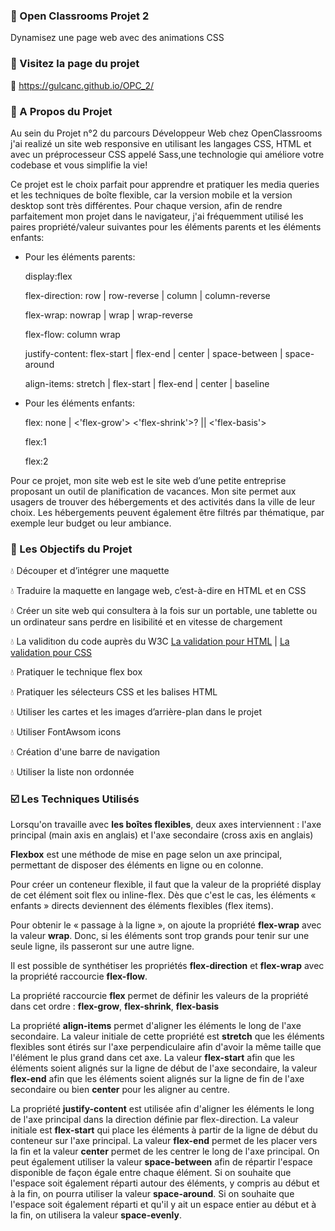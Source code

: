 
### :large_orange_diamond: Open Classrooms Projet 2

Dynamisez une page web avec des animations CSS

### :large_orange_diamond: Visitez la page du projet
🔗 https://gulcanc.github.io/OPC_2/

### :large_orange_diamond: A Propos du Projet
Au sein du Projet n°2 du parcours Développeur Web chez OpenClassrooms j'ai realizé un site web responsive en utilisant les langages CSS, HTML et avec un préprocesseur CSS appelé Sass,une technologie qui améliore votre codebase et vous simplifie la vie!

Ce projet est le choix parfait pour apprendre et pratiquer les media queries et les techniques de boîte flexible, car la version mobile et la version desktop sont très différentes. Pour chaque version, afin de rendre parfaitement mon projet dans le navigateur, j'ai fréquemment utilisé les paires propriété/valeur suivantes pour les éléments parents et les éléments enfants:

* Pour les éléments parents:

  display:flex
  
  flex-direction: row | row-reverse | column | column-reverse
  
  flex-wrap: nowrap | wrap | wrap-reverse
  
  flex-flow: column wrap
  
  justify-content: flex-start | flex-end | center | space-between | space-around
  
  align-items: stretch | flex-start | flex-end | center | baseline 
  
* Pour les éléments enfants:

  flex: none |  <'flex-grow'> <'flex-shrink'>? || <'flex-basis'>
  
  flex:1
  
  flex:2

Pour ce projet, mon site web est le site web d’une petite entreprise proposant un outil de planification de vacances. Mon site permet aux usagers de trouver des hébergements et des activités dans la ville de leur choix. Les hébergements peuvent également être filtrés par thématique, par exemple leur budget ou leur  ambiance.

### :large_orange_diamond: Les Objectifs du Projet

💧 Découper et d’intégrer une maquette 

💧 Traduire la maquette en langage web, c’est-à-dire en HTML et en CSS

💧 Créer un site web qui consultera à la fois sur un portable, une tablette ou un ordinateur sans perdre en lisibilité et en vitesse de chargement

💧 La validitıon du code auprès du W3C [La validation pour HTML](https://validator.w3.org/) | [La validation pour CSS](https://jigsaw.w3.org/css-validator/)

💧 Pratiquer le technique flex box

💧 Pratiquer les sélecteurs CSS et les balises HTML

💧 Utiliser les cartes et les images d’arrière-plan dans le projet

💧 Utiliser FontAwsom icons

💧 Création d'une barre de navigation

💧 Utiliser la liste non ordonnée


### ☑️ Les Techniques Utilisés

Lorsqu'on travaille avec **les boîtes flexibles**, deux axes interviennent : l'axe principal (main axis en anglais) et l'axe secondaire (cross axis en anglais)

**Flexbox** est une méthode de mise en page selon un axe principal, permettant de disposer des éléments en ligne ou en colonne.

Pour créer un conteneur flexible, il faut que la valeur de la propriété display de cet élément soit flex ou inline-flex. Dès que c'est le cas, les éléments « enfants » directs deviennent des éléments flexibles (flex items).

Pour obtenir le « passage à la ligne », on ajoute la propriété **flex-wrap** avec la valeur **wrap**. Donc, si les éléments sont trop grands pour tenir sur une seule ligne, ils passeront sur une autre ligne.

Il est possible de synthétiser les propriétés **flex-direction** et **flex-wrap** avec la propriété raccourcie **flex-flow**.

La propriété raccourcie **flex** permet de définir les valeurs de la propriété dans cet ordre : **flex-grow**, **flex-shrink**, **flex-basis**

La propriété **align-items** permet d'aligner les éléments le long de l'axe secondaire. La valeur initiale de cette propriété est **stretch** que les éléments flexibles sont étirés sur l'axe perpendiculaire afin d'avoir la même taille que l'élément le plus grand dans cet axe. La valeur **flex-start** afin que les éléments soient alignés sur la ligne de début de l'axe secondaire, la valeur **flex-end** afin que les éléments soient alignés sur la ligne de fin de l'axe secondaire ou bien **center** pour les aligner au centre.

La propriété **justify-content** est utilisée afin d'aligner les éléments le long de l'axe principal dans la direction définie par flex-direction. La valeur initiale est **flex-start** qui place les éléments à partir de la ligne de début du conteneur sur l'axe principal. La valeur **flex-end** permet de les placer vers la fin et la valeur **center** permet de les centrer le long de l'axe principal. On peut également utiliser la valeur **space-between** afin de répartir l'espace disponible de façon égale entre chaque élément. Si on souhaite que l'espace soit également réparti autour des éléments, y compris au début et à la fin, on pourra utiliser la valeur **space-around**. Si on souhaite que l'espace soit également réparti et qu'il y ait un espace entier au début et à la fin, on utilisera la valeur **space-evenly**.
